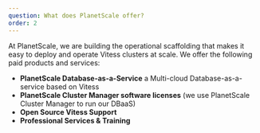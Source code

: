```yaml
---
question: What does PlanetScale offer?
order: 2
---
```


At PlanetScale, we are building the operational scaffolding that makes it easy to deploy and operate Vitess clusters at scale. We offer the following paid products and services:

* **PlanetScale Database-as-a-Service** a Multi-cloud Database-as-a-service based on Vitess
* **PlanetScale Cluster Manager software licenses** (we use PlanetScale Cluster Manager to run our DBaaS)
* **Open Source Vitess Support**
* **Professional Services & Training**
